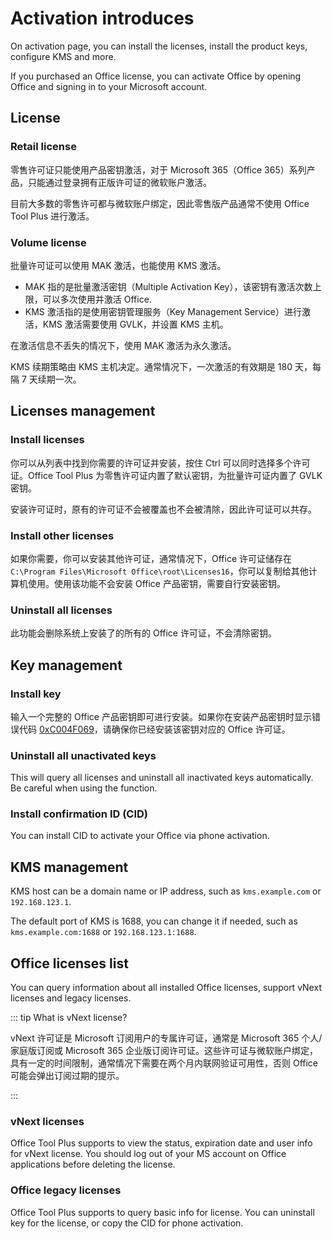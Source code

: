 # Activation introduces

On activation page, you can install the licenses, install the product keys, configure KMS and more.

If you purchased an Office license, you can activate Office by opening Office and signing in to your Microsoft account.

## License

### Retail license

零售许可证只能使用产品密钥激活，对于 Microsoft 365（Office 365）系列产品，只能通过登录拥有正版许可证的微软账户激活。

目前大多数的零售许可都与微软账户绑定，因此零售版产品通常不使用 Office Tool Plus 进行激活。

### Volume license

批量许可证可以使用 MAK 激活，也能使用 KMS 激活。

- MAK 指的是批量激活密钥（Multiple Activation Key），该密钥有激活次数上限，可以多次使用并激活 Office.
- KMS 激活指的是使用密钥管理服务（Key Management Service）进行激活，KMS 激活需要使用 GVLK，并设置 KMS 主机。

在激活信息不丢失的情况下，使用 MAK 激活为永久激活。

KMS 续期策略由 KMS 主机决定。通常情况下，一次激活的有效期是 180 天，每隔 7 天续期一次。

## Licenses management

### Install licenses

你可以从列表中找到你需要的许可证并安装，按住 Ctrl 可以同时选择多个许可证。Office Tool Plus 为零售许可证内置了默认密钥，为批量许可证内置了 GVLK 密钥。

安装许可证时，原有的许可证不会被覆盖也不会被清除，因此许可证可以共存。

### Install other licenses

如果你需要，你可以安装其他许可证，通常情况下，Office 许可证储存在 `C:\Program Files\Microsoft Office\root\Licenses16`，你可以复制给其他计算机使用。使用该功能不会安装 Office 产品密钥，需要自行安装密钥。

### Uninstall all licenses

此功能会删除系统上安装了的所有的 Office 许可证，不会清除密钥。

## Key management

### Install key

输入一个完整的 Office 产品密钥即可进行安装。如果你在安装产品密钥时显示错误代码 [0xC004F069](/zh-cn/faq/activation.md#_0xc004f069)，请确保你已经安装该密钥对应的 Office 许可证。

### Uninstall all unactivated keys

This will query all licenses and uninstall all inactivated keys automatically. Be careful when using the function.

### Install confirmation ID (CID)

You can install CID to activate your Office via phone activation.

## KMS management

KMS host can be a domain name or IP address, such as `kms.example.com` or `192.168.123.1`.

The default port of KMS is 1688, you can change it if needed, such as `kms.example.com:1688` or `192.168.123.1:1688`.

## Office licenses list

You can query information about all installed Office licenses, support vNext licenses and legacy licenses.

::: tip What is vNext license?

vNext 许可证是 Microsoft 订阅用户的专属许可证，通常是 Microsoft 365 个人/家庭版订阅或 Microsoft 365 企业版订阅许可证。这些许可证与微软账户绑定，具有一定的时间限制，通常情况下需要在两个月内联网验证可用性，否则 Office 可能会弹出订阅过期的提示。

:::

### vNext licenses

Office Tool Plus supports to view the status, expiration date and user info for vNext license. You should log out of your MS account on Office applications before deleting the license.

### Office legacy licenses

Office Tool Plus supports to query basic info for license. You can uninstall key for the license, or copy the CID for phone activation.
